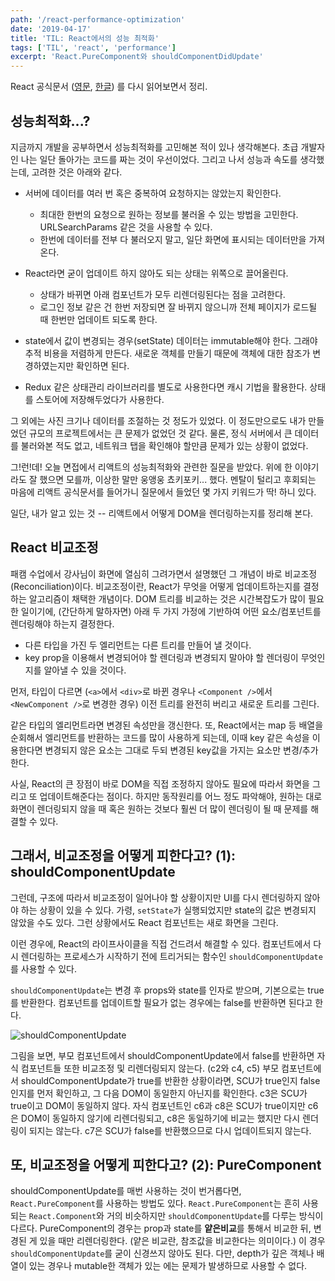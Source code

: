 ```yaml
---
path: '/react-performance-optimization'
date: '2019-04-17'
title: 'TIL: React에서의 성능 최적화'
tags: ['TIL', 'react', 'performance']
excerpt: 'React.PureComponent와 shouldComponentDidUpdate'
---
```


React 공식문서 ([영문](https://reactjs.org/docs/optimizing-performance.html#shouldcomponentupdate-in-action), [한글](ko.netlify.com/docs/optimizing-performance.html)) 를 다시 읽어보면서 정리.

## 성능최적화...?

지금까지 개발을 공부하면서 성능최적화를 고민해본 적이 있나 생각해본다. 초급 개발자인 나는 일단 돌아가는 코드를 짜는 것이 우선이었다. 그리고 나서 성능과 속도를 생각했는데, 고려한 것은 아래와 같다.

- 서버에 데이터를 여러 번 혹은 중복하여 요청하지는 않았는지 확인한다.

  - 최대한 한번의 요청으로 원하는 정보를 불러올 수 있는 방법을 고민한다. URLSearchParams 같은 것을 사용할 수 있다.
  - 한번에 데이터를 전부 다 불러오지 말고, 일단 화면에 표시되는 데이터만을 가져온다.

- React라면 굳이 업데이트 하지 않아도 되는 상태는 위쪽으로 끌어올린다.

  - 상태가 바뀌면 아래 컴포넌트가 모두 리렌더링된다는 점을 고려한다.
  - 로그인 정보 같은 건 한번 저장되면 잘 바뀌지 않으니까 전체 페이지가 로드될 때 한번만 업데이트 되도록 한다.

- state에서 값이 변경되는 경우(setState) 데이터는 immutable해야 한다. 그래야 추적 비용을 저렴하게 만든다. 새로운 객체를 만들기 때문에 객체에 대한 참조가 변경하였는지만 확인하면 된다.

- Redux 같은 상태관리 라이브러리를 별도로 사용한다면 캐시 기법을 활용한다. 상태를 스토어에 저장해두었다가 사용한다.

그 외에는 사진 크기나 데이터를 조절하는 것 정도가 있었다. 이 정도만으로도 내가 만들었던 규모의 프로젝트에서는 큰 문제가 없었던 것 같다. 물론, 정식 서버에서 큰 데이터를 불러와본 적도 없고, 네트워크 탭을 확인해야 할만큼 문제가 있는 상황이 없었다.

그!런!데! 오늘 면접에서 리액트의 성능최적화와 관련한 질문을 받았다. 위에 한 이야기라도 잘 했으면 모를까, 이상한 말만 웅앵웅 쵸키포키... 했다. 멘탈이 털리고 후회되는 마음에 리액트 공식문서를 들어가니 질문에서 들었던 몇 가지 키워드가 딱! 하니 있다.

일단, 내가 알고 있는 것 -- 리액트에서 어떻게 DOM을 렌더링하는지를 정리해 본다.

## React 비교조정

패캠 수업에서 강사님이 화면에 열심히 그려가면서 설명했던 그 개념이 바로 비교조정(Reconciliation)이다. 비교조정이란, React가 무엇을 어떻게 업데이트하는지를 결정하는 알고리즘이 채택한 개념이다. DOM 트리를 비교하는 것은 시간복잡도가 많이 필요한 일이기에, (간단하게 말하자면) 아래 두 가지 가정에 기반하여 어떤 요소/컴포넌트를 렌더링해야 하는지 결정한다.

- 다른 타입을 가진 두 엘리먼트는 다른 트리를 만들어 낼 것이다.
- key prop을 이용해서 변경되어야 할 렌더링과 변경되지 말아야 할 렌더링이 무엇인지를 알아낼 수 있을 것이다.

먼저, 타입이 다르면 (`<a>`에서 `<div>`로 바뀐 경우나 `<Component />`에서 `<NewComponent />`로 변경한 경우) 이전 트리를 완전히 버리고 새로운 트리를 그린다.

같은 타입의 엘리먼트라면 변경된 속성만을 갱신한다. 또, React에서는 map 등 배열을 순회해서 엘리먼트를 반환하는 코드를 많이 사용하게 되는데, 이때 key 같은 속성을 이용한다면 변경되지 않은 요소는 그대로 두되 변경된 key값을 가지는 요소만 변경/추가한다.

사실, React의 큰 장점이 바로 DOM을 직접 조정하지 않아도 필요에 따라서 화면을 그리고 또 업데이트해준다는 점이다. 하지만 동작원리를 어느 정도 파악해야, 원하는 대로 화면이 렌더링되지 않을 때 혹은 원하는 것보다 훨씬 더 많이 렌더링이 될 때 문제를 해결할 수 있다.

## 그래서, 비교조정을 어떻게 피한다고? (1): shouldComponentUpdate

그런데, 구조에 따라서 비교조정이 일어나야 할 상황이지만 UI를 다시 렌더링하지 않아야 하는 상황이 있을 수 있다. 가령, `setState`가 실행되었지만 state의 값은 변경되지 않았을 수도 있다. 그런 상황에서도 React 컴포넌트는 새로 화면을 그린다.

이런 경우에, React의 라이프사이클을 직접 건드려서 해결할 수 있다. 컴포넌트에서 다시 렌더링하는 프로세스가 시작하기 전에 트리거되는 함수인 `shouldComponentUpdate`를 사용할 수 있다.

`shouldComponentUpdate`는 변경 후 props와 state를 인자로 받으며, 기본으로는 true를 반환한다. 컴포넌트를 업데이트할 필요가 없는 경우에는 false를 반환하면 된다고 한다.

![shouldComponentUpdate](https://reactjs-org-ko.netlify.com/static/should-component-update-5ee1bdf4779af06072a17b7a0654f6db-9a3ff.png)

그림을 보면, 부모 컴포넌트에서 shouldComponentUpdate에서 false를 반환하면 자식 컴포넌트들 또한 비교조정 및 리렌더링되지 않는다. (c2와 c4, c5) 부모 컴포넌트에서 shouldComponentUpdate가 true를 반환한 상황이라면, SCU가 true인지 false인지를 먼저 확인하고, 그 다음 DOM이 동일한지 아닌지를 확인한다. c3은 SCU가 true이고 DOM이 동일하지 않다. 자식 컴포넌트인 c6과 c8은 SCU가 true이지만 c6은 DOM이 동일하지 않기에 리렌더링되고, c8은 동일하기에 비교는 했지만 다시 렌더링이 되지는 않는다. c7은 SCU가 false를 반환했으므로 다시 업데이트되지 않는다.

## 또, 비교조정을 어떻게 피한다고? (2): PureComponent

shouldComponentUpdate를 매번 사용하는 것이 번거롭다면, `React.PureComponent`를 사용하는 방법도 있다. `React.PureComponent`는 흔히 사용되는 `React.Component`와 거의 비슷하지만 `shouldComponentUpdate`를 다루는 방식이 다르다. PureComponent의 경우는 prop과 state를 **얕은비교**를 통해서 비교한 뒤, 변경된 게 있을 때만 리렌더링한다. (얕은 비교란, 참조값을 비교한다는 의미이다.) 이 경우 `shouldComponentUpdate`를 굳이 신경쓰지 않아도 된다. 다만, depth가 깊은 객체나 배열이 있는 경우나 mutable한 객체가 있는 에는 문제가 발생하므로 사용할 수 없다.
